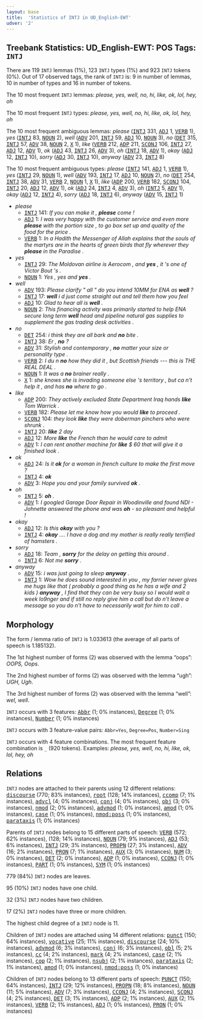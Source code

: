 ```yaml
---
layout: base
title:  'Statistics of INTJ in UD_English-EWT'
udver: '2'
---
```


## Treebank Statistics: UD_English-EWT: POS Tags: `INTJ`

There are 119 `INTJ` lemmas (1%), 123 `INTJ` types (1%) and 923 `INTJ` tokens (0%).
Out of 17 observed tags, the rank of `INTJ` is: 9 in number of lemmas, 10 in number of types and 16 in number of tokens.

The 10 most frequent `INTJ` lemmas: <em>please, yes, well, no, hi, like, ok, lol, hey, oh</em>

The 10 most frequent `INTJ` types:  <em>please, yes, well, no, hi, like, ok, lol, hey, oh</em>

The 10 most frequent ambiguous lemmas: <em>please</em> (<tt><a href="en_ewt-pos-INTJ.html">INTJ</a></tt> 331, <tt><a href="en_ewt-pos-ADJ.html">ADJ</a></tt> 1, <tt><a href="en_ewt-pos-VERB.html">VERB</a></tt> 1), <em>yes</em> (<tt><a href="en_ewt-pos-INTJ.html">INTJ</a></tt> 83, <tt><a href="en_ewt-pos-NOUN.html">NOUN</a></tt> 2), <em>well</em> (<tt><a href="en_ewt-pos-ADV.html">ADV</a></tt> 201, <tt><a href="en_ewt-pos-INTJ.html">INTJ</a></tt> 59, <tt><a href="en_ewt-pos-ADJ.html">ADJ</a></tt> 10, <tt><a href="en_ewt-pos-NOUN.html">NOUN</a></tt> 3), <em>no</em> (<tt><a href="en_ewt-pos-DET.html">DET</a></tt> 315, <tt><a href="en_ewt-pos-INTJ.html">INTJ</a></tt> 57, <tt><a href="en_ewt-pos-ADV.html">ADV</a></tt> 38, <tt><a href="en_ewt-pos-NOUN.html">NOUN</a></tt> 2, <tt><a href="en_ewt-pos-X.html">X</a></tt> 1), <em>like</em> (<tt><a href="en_ewt-pos-VERB.html">VERB</a></tt> 212, <tt><a href="en_ewt-pos-ADP.html">ADP</a></tt> 211, <tt><a href="en_ewt-pos-SCONJ.html">SCONJ</a></tt> 106, <tt><a href="en_ewt-pos-INTJ.html">INTJ</a></tt> 27, <tt><a href="en_ewt-pos-ADJ.html">ADJ</a></tt> 12, <tt><a href="en_ewt-pos-ADV.html">ADV</a></tt> 1), <em>ok</em> (<tt><a href="en_ewt-pos-ADJ.html">ADJ</a></tt> 43, <tt><a href="en_ewt-pos-INTJ.html">INTJ</a></tt> 26, <tt><a href="en_ewt-pos-ADV.html">ADV</a></tt> 3), <em>oh</em> (<tt><a href="en_ewt-pos-INTJ.html">INTJ</a></tt> 18, <tt><a href="en_ewt-pos-ADV.html">ADV</a></tt> 1), <em>okay</em> (<tt><a href="en_ewt-pos-ADJ.html">ADJ</a></tt> 12, <tt><a href="en_ewt-pos-INTJ.html">INTJ</a></tt> 10), <em>sorry</em> (<tt><a href="en_ewt-pos-ADJ.html">ADJ</a></tt> 30, <tt><a href="en_ewt-pos-INTJ.html">INTJ</a></tt> 10), <em>anyway</em> (<tt><a href="en_ewt-pos-ADV.html">ADV</a></tt> 23, <tt><a href="en_ewt-pos-INTJ.html">INTJ</a></tt> 8)

The 10 most frequent ambiguous types:  <em>please</em> (<tt><a href="en_ewt-pos-INTJ.html">INTJ</a></tt> 141, <tt><a href="en_ewt-pos-ADJ.html">ADJ</a></tt> 1, <tt><a href="en_ewt-pos-VERB.html">VERB</a></tt> 1), <em>yes</em> (<tt><a href="en_ewt-pos-INTJ.html">INTJ</a></tt> 29, <tt><a href="en_ewt-pos-NOUN.html">NOUN</a></tt> 1), <em>well</em> (<tt><a href="en_ewt-pos-ADV.html">ADV</a></tt> 193, <tt><a href="en_ewt-pos-INTJ.html">INTJ</a></tt> 17, <tt><a href="en_ewt-pos-ADJ.html">ADJ</a></tt> 10, <tt><a href="en_ewt-pos-NOUN.html">NOUN</a></tt> 2), <em>no</em> (<tt><a href="en_ewt-pos-DET.html">DET</a></tt> 254, <tt><a href="en_ewt-pos-INTJ.html">INTJ</a></tt> 38, <tt><a href="en_ewt-pos-ADV.html">ADV</a></tt> 31, <tt><a href="en_ewt-pos-VERB.html">VERB</a></tt> 2, <tt><a href="en_ewt-pos-NOUN.html">NOUN</a></tt> 1, <tt><a href="en_ewt-pos-X.html">X</a></tt> 1), <em>like</em> (<tt><a href="en_ewt-pos-ADP.html">ADP</a></tt> 200, <tt><a href="en_ewt-pos-VERB.html">VERB</a></tt> 182, <tt><a href="en_ewt-pos-SCONJ.html">SCONJ</a></tt> 104, <tt><a href="en_ewt-pos-INTJ.html">INTJ</a></tt> 20, <tt><a href="en_ewt-pos-ADJ.html">ADJ</a></tt> 12, <tt><a href="en_ewt-pos-ADV.html">ADV</a></tt> 1), <em>ok</em> (<tt><a href="en_ewt-pos-ADJ.html">ADJ</a></tt> 24, <tt><a href="en_ewt-pos-INTJ.html">INTJ</a></tt> 4, <tt><a href="en_ewt-pos-ADV.html">ADV</a></tt> 3), <em>oh</em> (<tt><a href="en_ewt-pos-INTJ.html">INTJ</a></tt> 5, <tt><a href="en_ewt-pos-ADV.html">ADV</a></tt> 1), <em>okay</em> (<tt><a href="en_ewt-pos-ADJ.html">ADJ</a></tt> 12, <tt><a href="en_ewt-pos-INTJ.html">INTJ</a></tt> 4), <em>sorry</em> (<tt><a href="en_ewt-pos-ADJ.html">ADJ</a></tt> 18, <tt><a href="en_ewt-pos-INTJ.html">INTJ</a></tt> 6), <em>anyway</em> (<tt><a href="en_ewt-pos-ADV.html">ADV</a></tt> 15, <tt><a href="en_ewt-pos-INTJ.html">INTJ</a></tt> 1)


* <em>please</em>
  * <tt><a href="en_ewt-pos-INTJ.html">INTJ</a></tt> 141: <em>If you can make it , <b>please</b> come !</em>
  * <tt><a href="en_ewt-pos-ADJ.html">ADJ</a></tt> 1: <em>I was very happy with the customer service and even more <b>please</b> with the portion size , to go box set up and quality of the food for the price .</em>
  * <tt><a href="en_ewt-pos-VERB.html">VERB</a></tt> 1: <em>In a Hadith the Messenger of Allah explains that the souls of the martyrs are in the hearts of green birds that fly wherever they <b>please</b> in the Paradise .</em>
* <em>yes</em>
  * <tt><a href="en_ewt-pos-INTJ.html">INTJ</a></tt> 29: <em>The Moldovan airline is Aerocom , and <b>yes</b> , it 's one of Victor Bout 's .</em>
  * <tt><a href="en_ewt-pos-NOUN.html">NOUN</a></tt> 1: <em>Yes , yes and <b>yes</b> .</em>
* <em>well</em>
  * <tt><a href="en_ewt-pos-ADV.html">ADV</a></tt> 193: <em>Please clarify " all " do you intend 10MM for ENA as <b>well</b> ?</em>
  * <tt><a href="en_ewt-pos-INTJ.html">INTJ</a></tt> 17: <em><b>well</b> i d just come straight out and tell them how you feel</em>
  * <tt><a href="en_ewt-pos-ADJ.html">ADJ</a></tt> 10: <em>Glad to hear all is <b>well</b> .</em>
  * <tt><a href="en_ewt-pos-NOUN.html">NOUN</a></tt> 2: <em>This financing activity was primarily started to help ENA secure long term <b>well</b> head and pipeline natural gas supplies to supplement the gas trading desk activities .</em>
* <em>no</em>
  * <tt><a href="en_ewt-pos-DET.html">DET</a></tt> 254: <em>i think they are all bark and <b>no</b> bite .</em>
  * <tt><a href="en_ewt-pos-INTJ.html">INTJ</a></tt> 38: <em>Er , <b>no</b> ?</em>
  * <tt><a href="en_ewt-pos-ADV.html">ADV</a></tt> 31: <em>Stylish and contemporary , <b>no</b> matter your size or personality type .</em>
  * <tt><a href="en_ewt-pos-VERB.html">VERB</a></tt> 2: <em>I du n <b>no</b> how they did it , but Scottish friends --- this is THE REAL DEAL .</em>
  * <tt><a href="en_ewt-pos-NOUN.html">NOUN</a></tt> 1: <em>It was a <b>no</b> brainer really .</em>
  * <tt><a href="en_ewt-pos-X.html">X</a></tt> 1: <em>she knows she is invading someone else 's territory , but ca n't help it , and has <b>no</b> where to go .</em>
* <em>like</em>
  * <tt><a href="en_ewt-pos-ADP.html">ADP</a></tt> 200: <em>They actively excluded State Department Iraq hands <b>like</b> Tom Warrick .</em>
  * <tt><a href="en_ewt-pos-VERB.html">VERB</a></tt> 182: <em>Please let me know how you would <b>like</b> to proceed .</em>
  * <tt><a href="en_ewt-pos-SCONJ.html">SCONJ</a></tt> 104: <em>they look <b>like</b> they were doberman pinchers who were shrunk .</em>
  * <tt><a href="en_ewt-pos-INTJ.html">INTJ</a></tt> 20: <em><b>like</b> 2 day</em>
  * <tt><a href="en_ewt-pos-ADJ.html">ADJ</a></tt> 12: <em>More <b>like</b> the French than he would care to admit</em>
  * <tt><a href="en_ewt-pos-ADV.html">ADV</a></tt> 1: <em>I can rent another machine for <b>like</b> $ 60 that will give it a finished look .</em>
* <em>ok</em>
  * <tt><a href="en_ewt-pos-ADJ.html">ADJ</a></tt> 24: <em>Is it <b>ok</b> for a woman in french culture to make the first move ?</em>
  * <tt><a href="en_ewt-pos-INTJ.html">INTJ</a></tt> 4: <em><b>ok</b></em>
  * <tt><a href="en_ewt-pos-ADV.html">ADV</a></tt> 3: <em>Hope you and your family survived <b>ok</b> .</em>
* <em>oh</em>
  * <tt><a href="en_ewt-pos-INTJ.html">INTJ</a></tt> 5: <em><b>oh</b> .</em>
  * <tt><a href="en_ewt-pos-ADV.html">ADV</a></tt> 1: <em>I googled Garage Door Repair in Woodinville and found NDI - Johnette answered the phone and was <b>oh</b> - so pleasant and helpful !</em>
* <em>okay</em>
  * <tt><a href="en_ewt-pos-ADJ.html">ADJ</a></tt> 12: <em>Is this <b>okay</b> with you ?</em>
  * <tt><a href="en_ewt-pos-INTJ.html">INTJ</a></tt> 4: <em><b>okay</b> .... I have a dog and my mother is really really terrified of hamsters .</em>
* <em>sorry</em>
  * <tt><a href="en_ewt-pos-ADJ.html">ADJ</a></tt> 18: <em>Team , <b>sorry</b> for the delay on getting this around .</em>
  * <tt><a href="en_ewt-pos-INTJ.html">INTJ</a></tt> 6: <em>Not me <b>sorry</b> .</em>
* <em>anyway</em>
  * <tt><a href="en_ewt-pos-ADV.html">ADV</a></tt> 15: <em>i was just going to sleep <b>anyway</b> .</em>
  * <tt><a href="en_ewt-pos-INTJ.html">INTJ</a></tt> 1: <em>Wow he does sound interested in you , my farrier never gives me hugs like that ( probably a good thing as he has a wife and 2 kids ) <b>anyway</b> , I find that they can be very busy so I would wait a week lo9nger and if still no reply give him a call but do n’t leave a message so you do n’t have to necessarily wait for him to call .</em>

## Morphology

The form / lemma ratio of `INTJ` is 1.033613 (the average of all parts of speech is 1.185132).

The 1st highest number of forms (2) was observed with the lemma “oops”: <em>OOPS, Oops</em>.

The 2nd highest number of forms (2) was observed with the lemma “ugh”: <em>UGH, Ugh</em>.

The 3rd highest number of forms (2) was observed with the lemma “well”: <em>wel, well</em>.

`INTJ` occurs with 3 features: <tt><a href="en_ewt-feat-Abbr.html">Abbr</a></tt> (1; 0% instances), <tt><a href="en_ewt-feat-Degree.html">Degree</a></tt> (1; 0% instances), <tt><a href="en_ewt-feat-Number.html">Number</a></tt> (1; 0% instances)

`INTJ` occurs with 3 feature-value pairs: `Abbr=Yes`, `Degree=Pos`, `Number=Sing`

`INTJ` occurs with 4 feature combinations.
The most frequent feature combination is `_` (920 tokens).
Examples: <em>please, yes, well, no, hi, like, ok, lol, hey, oh</em>


## Relations

`INTJ` nodes are attached to their parents using 12 different relations: <tt><a href="en_ewt-dep-discourse.html">discourse</a></tt> (770; 83% instances), <tt><a href="en_ewt-dep-root.html">root</a></tt> (128; 14% instances), <tt><a href="en_ewt-dep-ccomp.html">ccomp</a></tt> (7; 1% instances), <tt><a href="en_ewt-dep-advcl.html">advcl</a></tt> (4; 0% instances), <tt><a href="en_ewt-dep-conj.html">conj</a></tt> (4; 0% instances), <tt><a href="en_ewt-dep-obj.html">obj</a></tt> (3; 0% instances), <tt><a href="en_ewt-dep-nmod.html">nmod</a></tt> (2; 0% instances), <tt><a href="en_ewt-dep-advmod.html">advmod</a></tt> (1; 0% instances), <tt><a href="en_ewt-dep-amod.html">amod</a></tt> (1; 0% instances), <tt><a href="en_ewt-dep-case.html">case</a></tt> (1; 0% instances), <tt><a href="en_ewt-dep-nmod-poss.html">nmod:poss</a></tt> (1; 0% instances), <tt><a href="en_ewt-dep-parataxis.html">parataxis</a></tt> (1; 0% instances)

Parents of `INTJ` nodes belong to 15 different parts of speech: <tt><a href="en_ewt-pos-VERB.html">VERB</a></tt> (572; 62% instances),  (128; 14% instances), <tt><a href="en_ewt-pos-NOUN.html">NOUN</a></tt> (79; 9% instances), <tt><a href="en_ewt-pos-ADJ.html">ADJ</a></tt> (53; 6% instances), <tt><a href="en_ewt-pos-INTJ.html">INTJ</a></tt> (29; 3% instances), <tt><a href="en_ewt-pos-PROPN.html">PROPN</a></tt> (27; 3% instances), <tt><a href="en_ewt-pos-ADV.html">ADV</a></tt> (16; 2% instances), <tt><a href="en_ewt-pos-PRON.html">PRON</a></tt> (7; 1% instances), <tt><a href="en_ewt-pos-AUX.html">AUX</a></tt> (3; 0% instances), <tt><a href="en_ewt-pos-NUM.html">NUM</a></tt> (3; 0% instances), <tt><a href="en_ewt-pos-DET.html">DET</a></tt> (2; 0% instances), <tt><a href="en_ewt-pos-ADP.html">ADP</a></tt> (1; 0% instances), <tt><a href="en_ewt-pos-CCONJ.html">CCONJ</a></tt> (1; 0% instances), <tt><a href="en_ewt-pos-PART.html">PART</a></tt> (1; 0% instances), <tt><a href="en_ewt-pos-SYM.html">SYM</a></tt> (1; 0% instances)

779 (84%) `INTJ` nodes are leaves.

95 (10%) `INTJ` nodes have one child.

32 (3%) `INTJ` nodes have two children.

17 (2%) `INTJ` nodes have three or more children.

The highest child degree of a `INTJ` node is 11.

Children of `INTJ` nodes are attached using 14 different relations: <tt><a href="en_ewt-dep-punct.html">punct</a></tt> (150; 64% instances), <tt><a href="en_ewt-dep-vocative.html">vocative</a></tt> (25; 11% instances), <tt><a href="en_ewt-dep-discourse.html">discourse</a></tt> (24; 10% instances), <tt><a href="en_ewt-dep-advmod.html">advmod</a></tt> (6; 3% instances), <tt><a href="en_ewt-dep-conj.html">conj</a></tt> (6; 3% instances), <tt><a href="en_ewt-dep-obl.html">obl</a></tt> (5; 2% instances), <tt><a href="en_ewt-dep-cc.html">cc</a></tt> (4; 2% instances), <tt><a href="en_ewt-dep-mark.html">mark</a></tt> (4; 2% instances), <tt><a href="en_ewt-dep-case.html">case</a></tt> (2; 1% instances), <tt><a href="en_ewt-dep-cop.html">cop</a></tt> (2; 1% instances), <tt><a href="en_ewt-dep-nsubj.html">nsubj</a></tt> (2; 1% instances), <tt><a href="en_ewt-dep-parataxis.html">parataxis</a></tt> (2; 1% instances), <tt><a href="en_ewt-dep-amod.html">amod</a></tt> (1; 0% instances), <tt><a href="en_ewt-dep-nmod-poss.html">nmod:poss</a></tt> (1; 0% instances)

Children of `INTJ` nodes belong to 13 different parts of speech: <tt><a href="en_ewt-pos-PUNCT.html">PUNCT</a></tt> (150; 64% instances), <tt><a href="en_ewt-pos-INTJ.html">INTJ</a></tt> (29; 12% instances), <tt><a href="en_ewt-pos-PROPN.html">PROPN</a></tt> (18; 8% instances), <tt><a href="en_ewt-pos-NOUN.html">NOUN</a></tt> (11; 5% instances), <tt><a href="en_ewt-pos-ADV.html">ADV</a></tt> (7; 3% instances), <tt><a href="en_ewt-pos-CCONJ.html">CCONJ</a></tt> (4; 2% instances), <tt><a href="en_ewt-pos-SCONJ.html">SCONJ</a></tt> (4; 2% instances), <tt><a href="en_ewt-pos-DET.html">DET</a></tt> (3; 1% instances), <tt><a href="en_ewt-pos-ADP.html">ADP</a></tt> (2; 1% instances), <tt><a href="en_ewt-pos-AUX.html">AUX</a></tt> (2; 1% instances), <tt><a href="en_ewt-pos-VERB.html">VERB</a></tt> (2; 1% instances), <tt><a href="en_ewt-pos-ADJ.html">ADJ</a></tt> (1; 0% instances), <tt><a href="en_ewt-pos-PRON.html">PRON</a></tt> (1; 0% instances)

